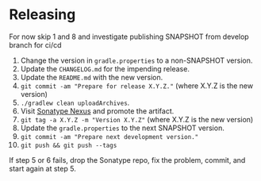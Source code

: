 Releasing
========

For now skip 1 and 8 and investigate publishing SNAPSHOT from develop branch for ci/cd

 1. Change the version in `gradle.properties` to a non-SNAPSHOT version.
 2. Update the `CHANGELOG.md` for the impending release.
 3. Update the `README.md` with the new version.
 4. `git commit -am "Prepare for release X.Y.Z."` (where X.Y.Z is the new version)
 5. `./gradlew clean uploadArchives`.
 6. Visit [Sonatype Nexus](https://oss.sonatype.org/) and promote the artifact.
 7. `git tag -a X.Y.Z -m "Version X.Y.Z"` (where X.Y.Z is the new version)
 8. Update the `gradle.properties` to the next SNAPSHOT version.
 9. `git commit -am "Prepare next development version."`
 10. `git push && git push --tags`

If step 5 or 6 fails, drop the Sonatype repo, fix the problem, commit, and start again at step 5.
